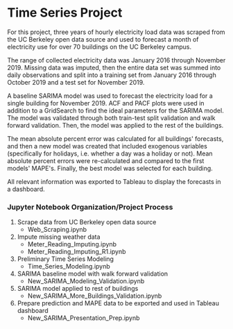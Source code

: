 # Time Series Project

For this project, three years of hourly electricity load data was scraped from the UC Berkeley open data source and used to forecast a month of electricity use for over 70 buildings on the UC Berkeley campus.

The range of collected electricity data was January 2016 through November 2019. Missing data was imputed, then the entire data set was summed into daily observations and split into a training set from January 2016 through October 2019 and a test set for November 2019. 

A baseline SARIMA model was used to forecast the electricity load for a single building for November 2019. ACF and PACF plots were used in addition to a GridSearch to find the ideal parameters for the SARIMA model. The model was validated through both train-test split validation and walk forward validation.  Then, the model was applied to the rest of the buildings.

The mean absolute percent error was calculated for all buildings' forecasts, and then a new model was created that included exogenous variables (specifically for holidays, i.e. whether a day was a holiday or not). Mean absolute percent errors were re-calculated and compared to the first models' MAPE's.  Finally, the best model was selected for each building.

All relevant information was exported to Tableau to display the forecasts in a dashboard.


### Jupyter Notebook Organization/Project Process

1. Scrape data from UC Berkeley open data source
	- Web_Scraping.ipynb
2. Impute missing weather data
	- Meter_Reading_Imputing.ipynb
	- Meter_Reading_Imputing_R1.ipynb
3. Preliminary Time Series Modeling
	- Time_Series_Modeling.ipynb
4. SARIMA baseline model with walk forward validation
	- New_SARIMA_Modeling_Validation.ipynb
5. SARIMA model applied to rest of buildings
	- New_SARIMA_More_Buildings_Validation.ipynb
6. Prepare prediction and MAPE data to be exported and used in Tableau dashboard
	- New_SARIMA_Presentation_Prep.ipynb
	